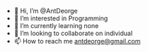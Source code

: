 - 👋 Hi, I’m @AntDeorge
- 👀 I’m interested in Programming
- 🌱 I’m currently learning none
- 💞️ I’m looking to collaborate on individual
- 📫 How to reach me antdeorge@gmail.com

<!---
AntDeorge/AntDeorge is a ✨ special ✨ repository because its `README.md` (this file) appears on your GitHub profile.
You can click the Preview link to take a look at your changes.
--->
